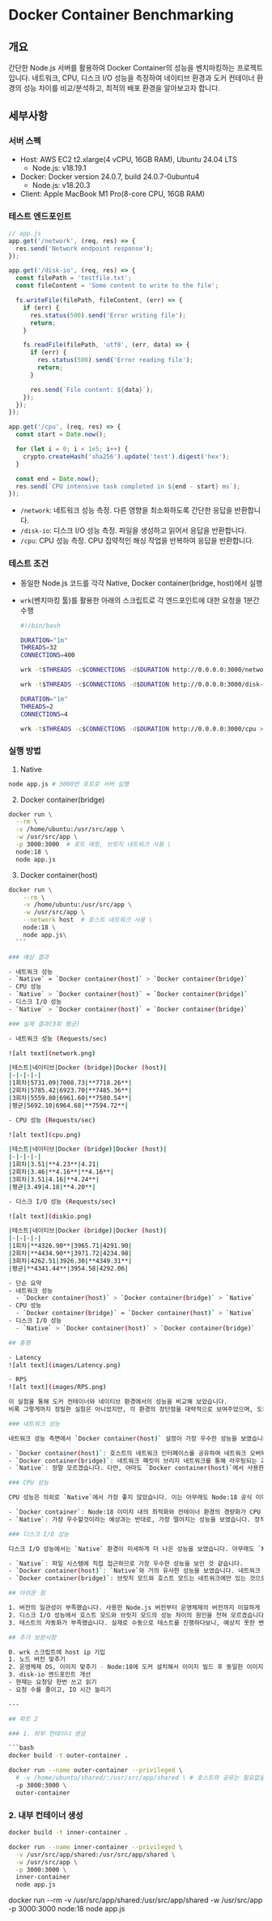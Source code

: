 # Docker Container Benchmarking

## 개요

간단한 Node.js 서버를 활용하여 Docker Container의 성능을 벤치마킹하는 프로젝트입니다. 네트워크, CPU, 디스크 I/O 성능을 측정하여 네이티브 환경과 도커 컨테이너 환경의 성능 차이를 비교/분석하고, 최적의 배포 환경을 알아보고자 합니다.

## 세부사항

### 서버 스펙

- Host: AWS EC2 t2.xlarge(4 vCPU, 16GB RAM), Ubuntu 24.04 LTS
  - Node.js: v18.19.1
- Docker: Docker version 24.0.7, build 24.0.7-0ubuntu4
  - Node.js: v18.20.3
- Client: Apple MacBook M1 Pro(8-core CPU, 16GB RAM)

### 테스트 엔드포인트

```js
// app.js
app.get('/network', (req, res) => {
  res.send('Network endpoint response');
});

app.get('/disk-io', (req, res) => {
  const filePath = 'testfile.txt';
  const fileContent = 'Some content to write to the file';

  fs.writeFile(filePath, fileContent, (err) => {
    if (err) {
      res.status(500).send('Error writing file');
      return;
    }

    fs.readFile(filePath, 'utf8', (err, data) => {
      if (err) {
        res.status(500).send('Error reading file');
        return;
      }

      res.send(`File content: ${data}`);
    });
  });
});

app.get('/cpu', (req, res) => {
  const start = Date.now();

  for (let i = 0; i < 1e5; i++) {
    crypto.createHash('sha256').update('test').digest('hex');
  }

  const end = Date.now();
  res.send(`CPU intensive task completed in ${end - start} ms`);
});
```

  - `/network`: 네트워크 성능 측정. 다른 영향을 최소화하도록 간단한 응답을 반환합니다.
  - `/disk-io`: 디스크 I/O 성능 측정. 파일을 생성하고 읽어서 응답을 반환합니다.
  - `/cpu`: CPU 성능 측정. CPU 집약적인 해싱 작업을 반복하여 응답을 반환합니다.

### 테스트 조건

- 동일한 Node.js 코드를 각각 Native, Docker container(bridge, host)에서 실행
- `wrk`(벤치마킹 툴)를 활용한 아래의 스크립트로 각 엔드포인트에 대한 요청을 1분간 수행

  ```bash
  #!/bin/bash

  DURATION="1m"
  THREADS=32
  CONNECTIONS=400

  wrk -t$THREADS -c$CONNECTIONS -d$DURATION http://0.0.0.0:3000/network > ./host/host_network.txt

  wrk -t$THREADS -c$CONNECTIONS -d$DURATION http://0.0.0.0:3000/disk-io > ./host/host_disk_io.txt

  DURATION="1m"
  THREADS=2
  CONNECTIONS=4

  wrk -t$THREADS -c$CONNECTIONS -d$DURATION http://0.0.0.0:3000/cpu > ./host/host_cpu.txt
  ```

### 실행 방법

1. Native
  
  ```bash
  node app.js # 3000번 포트로 서버 실행
  ```

2. Docker container(bridge)

  ```bash
  docker run \
    --rm \
    -v /home/ubuntu:/usr/src/app \
    -w /usr/src/app \
    -p 3000:3000  # 포트 매핑, 브릿지 네트워크 사용 \
    node:18 \
    node app.js
  ```

3. Docker container(host)

  ```bash
  docker run \
      --rm \
      -v /home/ubuntu:/usr/src/app \
      -w /usr/src/app \
      --network host  # 호스트 네트워크 사용 \
      node:18 \
      node app.js\
    ```

### 예상 결과

- 네트워크 성능
  - `Native` ≈ `Docker container(host)` > `Docker container(bridge)`
- CPU 성능
  - `Native` > `Docker container(host)` ≈ `Docker container(bridge)`
- 디스크 I/O 성능
  - `Native` > `Docker container(host)` ≈ `Docker container(bridge)`

### 실제 결과(3회 평균)
  
- 네트워크 성능 (Requests/sec)

  ![alt text](network.png)

  |테스트|네이티브|Docker (bridge)|Docker (host)|
  |-|-|-|-|
  |1회차|5731.09|7008.73|**7718.26**|
  |2회차|5785.42|6923.70|**7485.36**|
  |3회차|5559.80|6961.60|**7580.54**|
  |평균|5692.10|6964.68|**7594.72**|
  
- CPU 성능 (Requests/sec)

  ![alt text](cpu.png) 

  |테스트|네이티브|Docker (bridge)|Docker (host)|
  |-|-|-|-|
  |1회차|3.51|**4.23**|4.21|
  |2회차|3.46|**4.16**|**4.16**|
  |3회차|3.51|4.16|**4.24**|
  |평균|3.49|4.18|**4.20**|
  
- 디스크 I/O 성능 (Requests/sec)

  ![alt text](diskio.png) 

  |테스트|네이티브|Docker (bridge)|Docker (host)|
  |-|-|-|-|
  |1회차|**4326.90**|3965.71|4291.90|
  |2회차|**4434.90**|3971.72|4234.98|
  |3회차|4262.51|3926.30|**4349.31**|
  |평균|**4341.44**|3954.58|4292.06|

- 단순 요약
  - 네트워크 성능
    - `Docker container(host)` > `Docker container(bridge)` > `Native`
  - CPU 성능
    - `Docker container(bridge)` ≈ `Docker container(host)` > `Native`
  - 디스크 I/O 성능
    - `Native` > `Docker container(host)` > `Docker container(bridge)`

## 총평

- Latency
  ![alt text](images/Latency.png)

- RPS
  ![alt text](images/RPS.png)

이 실험을 통해 도커 컨테이너와 네이티브 환경에서의 성능을 비교해 보았습니다.
비록 그렇게까지 정밀한 실험은 아니었지만, 각 환경의 장단점을 대략적으로 보여주었으며, 도커 컨테이너를 사용한 배포 전략에 대해 약간이나마 더 깊이 알아 볼 수 있었습니다

### 네트워크 성능

네트워크 성능 측면에서 `Docker container(host)` 설정이 가장 우수한 성능을 보였습니다. 이는 아무래도 `Docker container(bridge)`와 비교했을 때, 호스트 네트워크 인터페이스를 직접 사용하는 `host` 모드의 이점 때문으로 보입니다.

- `Docker container(host)`: 호스트의 네트워크 인터페이스를 공유하여 네트워크 오버헤드가 거의 없습니다.
- `Docker container(bridge)`: 네트워크 패킷이 브리지 네트워크를 통해 라우팅되는 과정을 거치며 미세한 오버헤드가 발생합니다. 미미하다고 볼 수도 있지만, 네트워크 성능이 중요한 서비스라면 고려해야 할 수준으로 보입니다.
- `Native`: 정말 모르겠습니다. 다만, 아마도 `Docker container(host)`에서 사용한 Node:18 공식 이미지에 뭔가 최적화 튜닝이 되어있지 않았을까 하는 생각이 듭니다.

### CPU 성능

CPU 성능은 의외로 `Native`에서 가장 좋지 않았습니다. 이는 아무래도 Node:18 공식 이미지의 최적화와 관련이 있어 보입니다.

- `Docker container`: Node:18 이미지 내의 최적화와 컨테이너 환경의 경량화가 CPU 성능 에 유리한 효과를 준 것 같습니다. 다만 확인이 필요합니다.
- `Native`: 가장 우수할것이라는 예상과는 반대로, 가장 떨어지는 성능을 보였습니다. 정직하게 정석대로 설치된 Ubuntu 24.04 환경이 원인일 수도 있겠습니다.

### 디스크 I/O 성능

디스크 I/O 성능에서는 `Native` 환경이 미세하게 더 나은 성능을 보였습니다. 아무래도 `Native` 환경이 파일 시스템에 직접 접근할 수 있다는 게 큰 이유로 보입니다.

- `Native`: 파일 시스템에 직접 접근하므로 가장 우수한 성능을 보인 것 같습니다.
- `Docker container(host)`: `Native`와 거의 유사한 성능을 보였습니다. 네트워크 인터페이스 뿐 아닌 파일 시스템에도 직접 접근할 수 있는것인지 확인해 보아야겠습니다.
- `Docker container(bridge)`: 브릿지 모드와 호스트 모드는 네트워크에만 있는 것으로 알고있었는데, 디스크 I/O 성능에서도 꽤나 큰 차이를 보였습니다. 원인은 아직 모르겠습니다.

## 아쉬운 점

1. 버전의 일관성이 부족했습니다. 사용한 Node.js 버전부터 운영체제의 버전까지 미묘하게 달라, 꽤나 영향을 끼쳤을 수 있습니다.
2. 디스크 I/O 성능에서 호스트 모드와 브릿지 모드의 성능 차이의 원인을 전혀 모르겠습니다.
3. 테스트의 자동화가 부족했습니다. 실제로 수동으로 테스트를 진행하다보니, 예상치 못한 변수(네트워크 변경 등)가 발생해서 테스트를 여러 번 다시 시작해야 했습니다.

## 추가 보완사항

0. wrk 스크립트에 host ip 기입
1. 노드 버전 맞추기
2. 운영체제 OS, 이미지 맞추기 - Node:18에 도커 설치해서 이미지 빌드 후 동일한 이미지로 활용
3. disk-io 엔드포인트 개선
  - 현재는 요청당 한번 쓰고 읽기
  - 요청 수를 줄이고, IO 시간 늘리기

---

## 파트 2

### 1. 외부 컨테이너 생성

```bash
docker build -t outer-container .
```

```bash
docker run --name outer-container --privileged \
  # -v /home/ubuntu/shared/:/usr/src/app/shared \ # 호스트와 공유는 필요없을듯
  -p 3000:3000 \
  outer-container
```

### 2. 내부 컨테이너 생성

```bash
docker build -t inner-container .
```

```bash
docker run --name inner-container --privileged \
  -v /usr/src/app/shared:/usr/src/app/shared \
  -w /usr/src/app \
  -p 3000:3000 \
  inner-container
  node app.js
```


docker run --rm -v /usr/src/app/shared:/usr/src/app/shared -w /usr/src/app -p 3000:3000 node:18 node app.js
